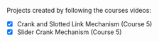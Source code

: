 Projects created by following the courses videos:
- [x] Crank and Slotted Link Mechanism (Course 5)
- [x] Slider Crank Mechanism (Course 5)
